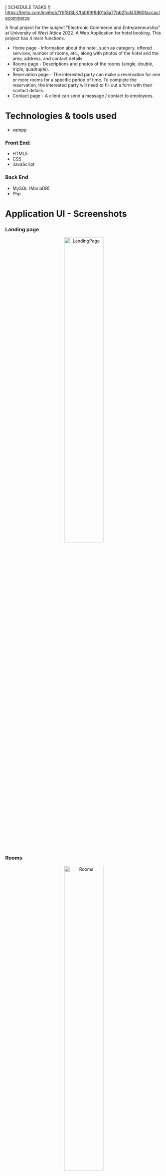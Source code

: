 [ SCHEDULE TASKS !] https://trello.com/invite/b/Yhf8tSLK/fa069f8d01a3a77bb2fcd43860faccac/ecommerce

A final project for the subject "Electronic Commerce and Entrepreneurship" at University of West Attica 2022. A Web Application for hotel booking. This project has 4 main functions.
 
* Home page - Information about the hotel, such as category, offered services, number of rooms, etc., along with photos of the hotel and the area, address, and contact details.
* Rooms page - Descriptions and photos of the rooms (single, double, triple, quadruple).
* Reservation page - The interested party can make a reservation for one or more rooms for a specific period of time. To complete the reservation, the interested party will need to fill out a form with their contact details.
* Contact page - A client can send a message / contact to employees. 


# Technologies & tools used

* xampp

### Front End: 
*	HTML5
*	CSS
* JavaScript

### Back End
*	MySQL (MariaDB)
*	Php 

# Application UI - Screenshots

### Landing page
<p align="center">
<img src="https://user-images.githubusercontent.com/87998374/230991463-313cadbf-07dc-4693-8394-418287426bde.png" alt="LandingPage" width="50%">
</p>

### Rooms
<p align="center">
<img src="https://user-images.githubusercontent.com/87998374/230991553-dc01e277-4e25-4118-a408-ef473b04cad9.png" alt="Rooms" width="50%">
</p>

### Booking
<p align="center">
<img src="https://user-images.githubusercontent.com/87998374/230991656-537d2a6c-2335-4dac-a941-1c8f2041f191.png" alt="Booking01" width="50%">
</p>

<p align="center">
<img src="https://user-images.githubusercontent.com/87998374/230991723-26812f7f-40ae-4a7e-9bfe-810fbee118fb.png" alt="Booking02" width="50%">
</p>

<p align="center">
<img src="https://user-images.githubusercontent.com/87998374/230991744-d627c9df-4872-4551-951c-5e1dd7d66066.png" alt="Booking03" width="50%">
</p>

### Contact form
<p align="center">
<img src="https://user-images.githubusercontent.com/87998374/230991877-cf56d8eb-c4c6-4b7d-893a-d09bb66bd383.png" alt="Contact" width="50%">
</p>

### Login
<p align="center">
<img src="https://user-images.githubusercontent.com/87998374/230991900-5659e1fc-13d8-4d65-bf52-3f83e6516917.png" alt="Login" width="50%">
</p>

### Bookings
<p align="center">
<img src="https://user-images.githubusercontent.com/87998374/230991912-3491c7e6-654d-4271-bc5b-90140297ed2a.png" alt="Bookings" width="50%">
</p>

### Messages
<p align="center">
<img src="https://user-images.githubusercontent.com/87998374/230991925-aa17eb0d-83a0-44a7-a795-87508effc20a.png" alt="Messages" width="50%">
</p>

# How to run
1. Download all the files.
2. Place them in the appropriate folder: xampp>htdocs>EliteHotel
3. Activate xampp (apache & mysql).
4. In phpmyadmin, import the database_elite.sql file.
5. Then in your web browser, go to localhost/EliteHotel.

# Extras
Report paper 



https://eclass.uniwa.gr/modules/work/?course=CS141&get=29225&file_type=1
